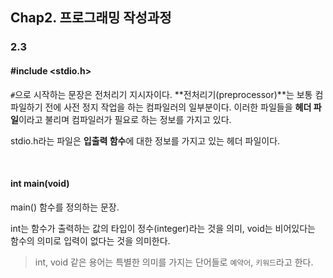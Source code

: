 ## Chap2. 프로그래밍 작성과정

### 2.3

#### #include <stdio.h>

  `#`으로 시작하는 문장은 전처리기 지시자이다. **전처리기(preprocessor)**는 보통 컴파일하기 전에 사전 정지 작업을 하는 컴파일러의 일부분이다. 이러한 파일들을 **헤더 파일**이라고 불리며 컴파일러가 필요로 하는 정보를 가지고 있다.

  stdio.h라는 파일은 **입출력 함수**에 대한 정보를 가지고 있는 헤더 파일이다.

<br>

#### int main(void)

main() 함수를 정의하는 문장.

int는 함수가 출력하는 값의 타입이 정수(integer)라는 것을 의미, void는 비어있다는 함수의 의미로 입력이 없다는 것을 의미한다.

> int, void 같은 용어는 특별한 의미를 가지는 단어들로 `예약어`, `키워드`라고 한다.

